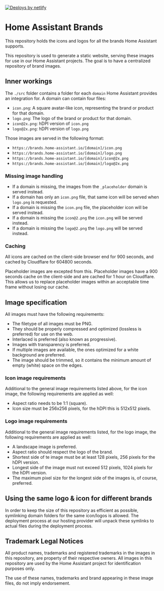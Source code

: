 [![Deploys by netlify](https://www.netlify.com/img/global/badges/netlify-color-bg.svg)](https://www.netlify.com)

# Home Assistant Brands

This repository holds the icons and logos for all the brands Home Assistant
supports.

This repository is used to generate a static website, serving these images
for use in our Home Assistant projects. The goal is to have a centralized
repository of brand images.

## Inner workings

The `./src` folder contains a folder for each `domain` Home Assistant provides
an integration for. A domain can contain four files:

- `icon.png`: A square avatar-like icon, representing the brand or product for that domain.
- `logo.png`: The logo of the brand or product for that domain.
- `icon@2x.png`: hDPI version of `icon.png`
- `logo@2x.png`: hDPI version of `logo.png`

Those images are served in the following format:

- `https://brands.home-assistant.io/[domain]/icon.png`
- `https://brands.home-assistant.io/[domain]/logo.png`
- `https://brands.home-assistant.io/[domain]/icon@2x.png`
- `https://brands.home-assistant.io/[domain]/logo@2x.png`

### Missing image handling

- If a domain is missing, the images from the `_placeholder` domain is served instead.
- If a domain has only an `icon.png` file, that same icon will be served when `logo.png` is requested.
- If a domain is missing the `icon.png` file, the placeholder icon will be served instead.
- If a domain is missing the `icon@2.png` the `icon.png` will be served instead.
- If a domain is missing the `logo@2.png` the `logo.png` will be served instead.

### Caching

All icons are cached on the client-side browser end for 900 seconds, and cached
by Cloudflare for 604800 seconds.

Placeholder images are excepted from this. Placeholder images have a 900 seconds
cache on the client-side and are cached for 1 hour on Cloudflare. This allows
us to replace placeholder images within an acceptable time frame without losing
our cache.

## Image specification

All images must have the following requirements:

- The filetype of all images must be PNG.
- They should be properly compressed and optimized (lossless is preferred) for use on the web.
- Interlaced is preferred (also known as progressive).
- Images with transparency is preferred.
- If multiple images are available, the ones optimized for a white background are preferred.
- The image should be trimmed, so it contains the minimum amount of empty (white) space on the edges.

### Icon image requirements

Additional to the general image requirements listed above, for the icon image,
the following requirements are applied as well:

- Aspect ratio needs to be 1:1 (square).
- Icon size must be 256x256 pixels, for the hDPI this is 512x512 pixels.

### Logo image requirements

Additional to the general image requirements listed, for the logo image,
the following requirements are applied as well:

- A landscape image is preferred.
- Aspect ratio should respect the logo of the brand.
- Shortest side of te image must be at least 128 pixels, 256 pixels for the hDPI version.
- Longest side of the image must not exceed 512 pixels, 1024 pixels for the hDPI version.
- The maximum pixel size for the longest side of the images is, of course, preferred.

## Using the same logo & icon for different brands

In order to keep the size of this repository as efficient as possible,
symlinking domain folders for the same icon/logos is allowed. The deployment
process at our hosting provider will unpack these symlinks to actual files
during the deployment process.

## Trademark Legal Notices

All product names, trademarks and registered trademarks in the images in this
repository, are property of their respective owners. All images in this
repository are used by the Home Assistant project for identification purposes
only.

The use of these names, trademarks and brand appearing in these image files,
do not imply endorsement.
